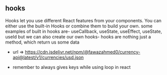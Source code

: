 ## hooks 
Hooks let you use different React features from your components. You can either use the built-in Hooks or combine them to build your own.
some examples of built in hooks are- useCallback, useState, useEffect, useState, useId
but we can also create our own hooks- hooks are nothing just a method, which return us some data


- url => https://cdn.jsdelivr.net/npm/@fawazahmed0/currency-api@latest/v1/currencies/usd.json

- remember to always gives keys while using loop in react